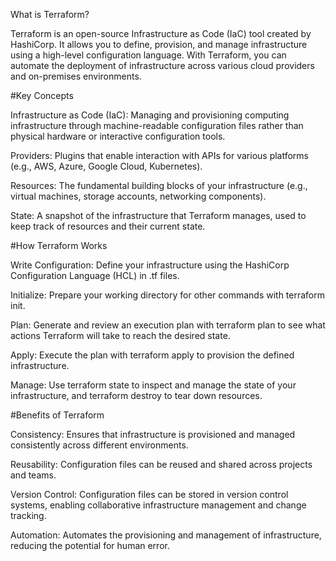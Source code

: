 What is Terraform?

Terraform is an open-source Infrastructure as Code (IaC) tool created by HashiCorp. It allows you to define, provision, and manage infrastructure using a high-level configuration language. With Terraform, you can automate the deployment of infrastructure across various cloud providers and on-premises environments.

#Key Concepts

Infrastructure as Code (IaC): Managing and provisioning computing infrastructure through machine-readable configuration files rather than physical hardware or interactive configuration tools.

Providers: Plugins that enable interaction with APIs for various platforms (e.g., AWS, Azure, Google Cloud, Kubernetes).

Resources: The fundamental building blocks of your infrastructure (e.g., virtual machines, storage accounts, networking components).

State: A snapshot of the infrastructure that Terraform manages, used to keep track of resources and their current state.

#How Terraform Works

Write Configuration: Define your infrastructure using the HashiCorp Configuration Language (HCL) in .tf files.

Initialize: Prepare your working directory for other commands with terraform init.

Plan: Generate and review an execution plan with terraform plan to see what actions Terraform will take to reach the desired state.

Apply: Execute the plan with terraform apply to provision the defined infrastructure.

Manage: Use terraform state to inspect and manage the state of your infrastructure, and terraform destroy to tear down resources.

#Benefits of Terraform

Consistency: Ensures that infrastructure is provisioned and managed consistently across different environments.

Reusability: Configuration files can be reused and shared across projects and teams.

Version Control: Configuration files can be stored in version control systems, enabling collaborative infrastructure management and change tracking.

Automation: Automates the provisioning and management of infrastructure, reducing the potential for human error.
